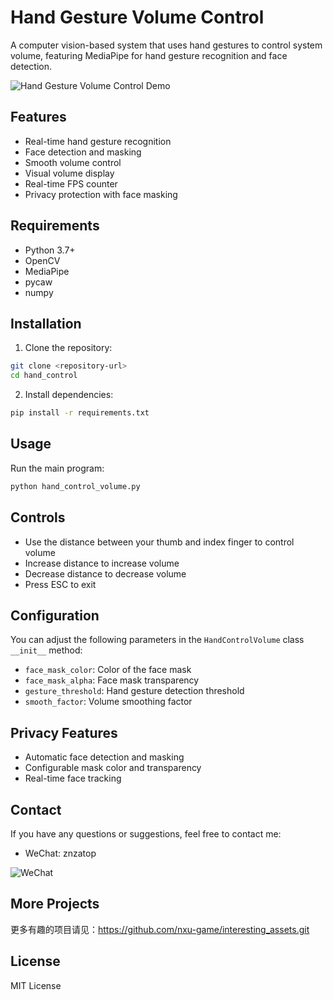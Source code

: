 # Hand Gesture Volume Control

A computer vision-based system that uses hand gestures to control system volume, featuring MediaPipe for hand gesture recognition and face detection.

![Hand Gesture Volume Control Demo](https://github.com/nxu-game/interesting_assets/raw/main/images/hand_vol.png)

## Features

- Real-time hand gesture recognition
- Face detection and masking
- Smooth volume control
- Visual volume display
- Real-time FPS counter
- Privacy protection with face masking

## Requirements

- Python 3.7+
- OpenCV
- MediaPipe
- pycaw
- numpy

## Installation

1. Clone the repository:
```bash
git clone <repository-url>
cd hand_control
```

2. Install dependencies:
```bash
pip install -r requirements.txt
```

## Usage

Run the main program:
```bash
python hand_control_volume.py
```

## Controls

- Use the distance between your thumb and index finger to control volume
- Increase distance to increase volume
- Decrease distance to decrease volume
- Press ESC to exit

## Configuration

You can adjust the following parameters in the `HandControlVolume` class `__init__` method:

- `face_mask_color`: Color of the face mask
- `face_mask_alpha`: Face mask transparency
- `gesture_threshold`: Hand gesture detection threshold
- `smooth_factor`: Volume smoothing factor

## Privacy Features

- Automatic face detection and masking
- Configurable mask color and transparency
- Real-time face tracking

## Contact

If you have any questions or suggestions, feel free to contact me:

- WeChat: znzatop

![WeChat](https://github.com/nxu-game/interesting_assets/raw/main/images/wechat.jpg)

## More Projects

更多有趣的项目请见：https://github.com/nxu-game/interesting_assets.git

## License

MIT License 
